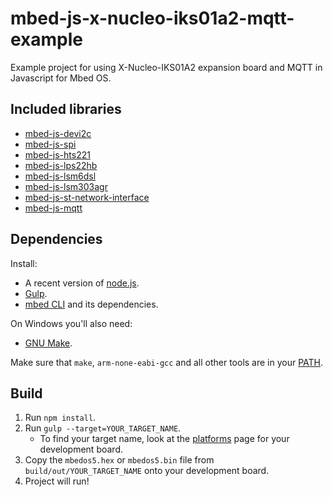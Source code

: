 # mbed-js-x-nucleo-iks01a2-mqtt-example
Example project for using X-Nucleo-IKS01A2 expansion board and MQTT in Javascript for Mbed OS.

## Included libraries
* [mbed-js-devi2c](https://github.com/syed-zeeshan/mbed-js-devi2c)
* [mbed-js-spi](https://github.com/syed-zeeshan/mbed-js-spi)
* [mbed-js-hts221](https://github.com/syed-zeeshan/mbed-js-hts221)
* [mbed-js-lps22hb](https://github.com/syed-zeeshan/mbed-js-lps22hb)
* [mbed-js-lsm6dsl](https://github.com/syed-zeeshan/mbed-js-lsm6dsl)
* [mbed-js-lsm303agr](https://github.com/syed-zeeshan/mbed-js-lsm303agr)
* [mbed-js-st-network-interface](https://github.com/syed-zeeshan/mbed-js-st-network-interface)
* [mbed-js-mqtt](https://github.com/syed-zeeshan/mbed-js-mqtt)

## Dependencies

Install:

* A recent version of [node.js](http://nodejs.org/).
* [Gulp](http://gulpjs.com/).
* [mbed CLI](https://github.com/ARMmbed/mbed-cli) and its dependencies.

On Windows you'll also need:

* [GNU Make](http://gnuwin32.sourceforge.net/packages/make.htm).

Make sure that `make`, `arm-none-eabi-gcc` and all other tools are in your [PATH](http://www.howtogeek.com/118594/how-to-edit-your-system-path-for-easy-command-line-access/).

## Build

1. Run `npm install`.
2. Run `gulp --target=YOUR_TARGET_NAME`.
    * To find your target name, look at the [platforms](http://developer.mbed.org/platforms/) page for your development board.
3. Copy the `mbedos5.hex` or `mbedos5.bin` file from `build/out/YOUR_TARGET_NAME` onto your development board.
4. Project will run!
